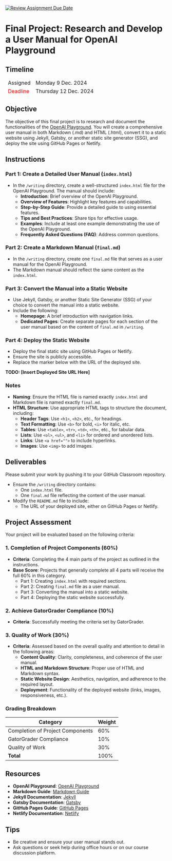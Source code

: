 [![Review Assignment Due Date](https://classroom.github.com/assets/deadline-readme-button-22041afd0340ce965d47ae6ef1cefeee28c7c493a6346c4f15d667ab976d596c.svg)](https://classroom.github.com/a/yJiXa2Ju)
# Final Project: Research and Develop a User Manual for OpenAI Playground

## Timeline
<table>
  <thead>
      <td style="text-align:left;">Assigned</td>
      <td style="text-align:left;">Monday 9 Dec. 2024</td>
  </thead>
  <tfoot>
      <td style="text-align:left; color: red;">Deadline</td>
      <td style="text-align:left;">Thursday 12 Dec. 2024</td>
  </tfoot>
</table>

## Objective
The objective of this final project is to research and document the functionalities of the [OpenAI Playground](https://platform.openai.com/playground/). You will create a comprehensive user manual in both Markdown (.md) and HTML (.html), convert it to a static website using Jekyll, Gatsby, or another static site generator (SSG), and deploy the site using GitHub Pages or Netlify.

## Instructions

### Part 1: Create a Detailed User Manual (`index.html`)
- In the `/writing` directory, create a well-structured `index.html` file for the OpenAI Playground. The manual should include:
  - **Introduction**: Brief overview of the OpenAI Playground.
  - **Overview of Features**: Highlight key features and capabilities.
  - **Step-by-Step Guide**: Provide a detailed guide to using essential features.
  - **Tips and Best Practices**: Share tips for effective usage.
  - **Examples**: Include at least one example demonstrating the use of the OpenAI Playground.
  - **Frequently Asked Questions (FAQ)**: Address common questions.

### Part 2: Create a Markdown Manual (`final.md`)
- In the `/writing` directory, create one `final.md` file that serves as a user manual for the OpenAI Playground.
- The Markdown manual should reflect the same content as the `index.html`.

### Part 3: Convert the Manual into a Static Website
- Use Jekyll, Gatsby, or another Static Site Generator (SSG) of your choice to convert the manual into a static website. 
- Include the following:
  - **Homepage**: A brief introduction with navigation links.
  - **Dedicated Pages**: Create separate pages for each section of the user manual based on the content of `final.md` in `/writing`.

### Part 4: Deploy the Static Website
- Deploy the final static site using GitHub Pages or Netlify.
- Ensure the site is publicly accessible.
- Replace the marker below with the URL of the deployed site.

**TODO: [Insert Deployed Site URL Here]**

### Notes
- **Naming**: Ensure the HTML file is named exactly `index.html` and Markdown file is named exactly `final.md`.
- **HTML Structure**: Use appropriate HTML tags to structure the document, including:
  - **Header Tags**: Use `<h1>`, `<h2>`, etc., for headings.
  - **Text Formatting**: Use `<b>` for bold, `<i>` for italic, etc.
  - **Tables**: Use `<table>`, `<tr>`, `<td>`, `<th>`, etc., for tabular data.
  - **Lists**: Use `<ol>`, `<ul>`, and `<li>` for ordered and unordered lists.
  - **Links**: Use `<a href="">` to include hyperlinks.
  - **Images**: Use `<img>` to add images.

## Deliverables
Please submit your work by pushing it to your GitHub Classroom repository.
- Ensure the `/writing` directory contains:
  - One `index.html` file.
  - One `final.md` file reflecting the content of the user manual.
- Modify the `README.md` file to include:
  - The URL of your deployed site, either on GitHub Pages or Netlify.

## Project Assessment

Your project will be evaluated based on the following criteria:

### 1. Completion of Project Components (60%)
- **Criteria**: Completing the 4 main parts of the project as outlined in the instructions.
- **Base Score**: Projects that generally complete all 4 parts will receive the full 60% in this category.
  - Part 1: Creating `index.html` with required sections.
  - Part 2: Creating `final.md` file as a user manual.
  - Part 3: Converting the manual into a static website.
  - Part 4: Deploying the static website successfully.

### 2. Achieve GatorGrader Compliance (10%)
- **Criteria**: Successfully meeting the criteria set by GatorGrader.

### 3. Quality of Work (30%)
- **Criteria**: Assessed based on the overall quality and attention to detail in the following areas:
  - **Content Quality**: Clarity, completeness, and coherence of the user manual.
  - **HTML and Markdown Structure**: Proper use of HTML and Markdown syntax.
  - **Static Website Design**: Aesthetics, navigation, and adherence to the required layout.
  - **Deployment**: Functionality of the deployed website (links, images, responsiveness, etc.).

### Grading Breakdown
| Category                        | Weight   |
|---------------------------------|----------|
| Completion of Project Components | 60%      |
| GatorGrader Compliance           | 10%     |
| Quality of Work                  | 30%      |
| **Total**                        | 100%     |

## Resources
- **OpenAI Playground**: [OpenAI Playground](https://platform.openai.com/playground/chat?models=gpt-3.5-turbo)
- **Markdown Guide**: [Markdown Guide](https://www.markdownguide.org/)
- **Jekyll Documentation**: [Jekyll](https://jekyllrb.com/)
- **Gatsby Documentation**: [Gatsby](https://www.gatsbyjs.com/docs/)
- **GitHub Pages Guide**: [GitHub Pages](https://pages.github.com/)
- **Netlify Documentation**: [Netlify](https://docs.netlify.com/)

## Tips
- Be creative and ensure your user manual stands out.
- Ask questions or seek help during office hours or on our course discussion platform.
